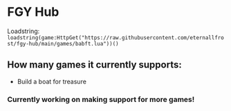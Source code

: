 # FGY Hub

Loadstring: ```loadstring(game:HttpGet("https://raw.githubusercontent.com/eternallfrost/fgy-hub/main/games/babft.lua"))()```

## How many games it currently supports:
* Build a boat for treasure

### Currently working on making support for more games!
